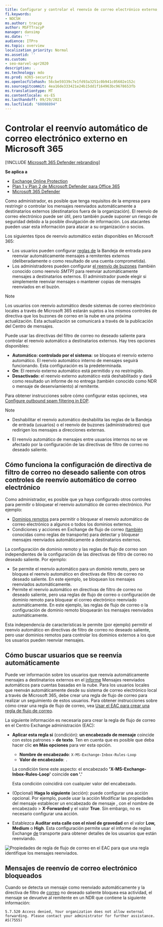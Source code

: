 ```yaml
---
title: Configurar y controlar el reenvío de correo electrónico externo, reenvío automático, acceso denegado 5.7.520, deshabilitar el reenvío externo, El administrador ha deshabilitado el reenvío externo, la directiva de correo no deseado saliente
f1.keywords:
- NOCSH
ms.author: tracyp
author: MSFTTracyP
manager: dansimp
ms.date: ''
audience: ITPro
ms.topic: overview
localization_priority: Normal
ms.assetid: ''
ms.custom:
- seo-marvel-apr2020
description: .
ms.technology: mdo
ms.prod: m365-security
ms.openlocfilehash: 56cbe59339c7e1fd93a3251c0b941c05602e152c
ms.sourcegitcommit: 4ea16de333421e24b15dd1f164963bc9678653fb
ms.translationtype: MT
ms.contentlocale: es-ES
ms.lasthandoff: 09/29/2021
ms.locfileid: "60008894"
---
```

# <a name="control-automatic-external-email-forwarding-in-microsoft-365"></a>Controlar el reenvío automático de correo electrónico externo en Microsoft 365

[!INCLUDE [Microsoft 365 Defender rebranding](../includes/microsoft-defender-for-office.md)]

**Se aplica a**
- [Exchange Online Protection](exchange-online-protection-overview.md)
- [Plan 1 y Plan 2 de Microsoft Defender para Office 365](defender-for-office-365.md)
- [Microsoft 365 Defender](../defender/microsoft-365-defender.md)

Como administrador, es posible que tenga requisitos de la empresa para restringir o controlar los mensajes reenviados automáticamente a destinatarios externos (destinatarios fuera de la organización). El reenvío de correo electrónico puede ser útil, pero también puede suponer un riesgo de seguridad debido a la posible divulgación de información. Los atacantes pueden usar esta información para atacar a su organización o socios.

Los siguientes tipos de reenvío automático están disponibles en Microsoft 365:

- Los usuarios pueden configurar [reglas de](https://support.microsoft.com/office/c24f5dea-9465-4df4-ad17-a50704d66c59) la Bandeja de entrada para reenviar automáticamente mensajes a remitentes externos (deliberadamente o como resultado de una cuenta comprometida).
- Los administradores pueden configurar [el reenvío de buzones](/exchange/recipients-in-exchange-online/manage-user-mailboxes/configure-email-forwarding) (también conocido como reenvío _SMTP)_ para reenviar automáticamente mensajes a destinatarios externos. El administrador puede elegir si simplemente reenviar mensajes o mantener copias de mensajes reenviados en el buzón.

> [!NOTE]
> Los usuarios con reenvío automático desde sistemas de correo electrónico locales a través de Microsoft 365 estarán sujetos a los mismos controles de directiva que los buzones de correo en la nube en una próxima actualización. Esta actualización se comunicará a través de la publicación del Centro de mensajes.

Puede usar las directivas del filtro de correo no deseado saliente para controlar el reenvío automático a destinatarios externos. Hay tres opciones disponibles:

- **Automático: controlado por el sistema:** se bloquea el reenvío externo automático. El reenvío automático interno de mensajes seguirá funcionando. Esta configuración es la predeterminada.
- **On**: El reenvío externo automático está permitido y no restringido.
- **Desactivado:** el reenvío externo automático está deshabilitado y dará como resultado un informe de no entrega (también conocido como NDR o mensaje de desenviamiento) al remitente.

Para obtener instrucciones sobre cómo configurar estas opciones, vea [Configure outbound spam filtering in EOP](configure-the-outbound-spam-policy.md).

> [!NOTE]
>
> - Deshabilitar el reenvío automático deshabilita las reglas de la Bandeja de entrada (usuarios) o el reenvío de buzones (administradores) que redirigen los mensajes a direcciones externas.
>
> - El reenvío automático de mensajes entre usuarios internos no se ve afectado por la configuración de las directivas de filtro de correo no deseado saliente.


## <a name="how-the-outbound-spam-filter-policy-settings-work-with-other-automatic-email-forwarding-controls"></a>Cómo funciona la configuración de directiva de filtro de correo no deseado saliente con otros controles de reenvío automático de correo electrónico

Como administrador, es posible que ya haya configurado otros controles para permitir o bloquear el reenvío automático de correo electrónico. Por ejemplo:

- [Dominios remotos](/exchange/mail-flow-best-practices/remote-domains/remote-domains) para permitir o bloquear el reenvío automático de correo electrónico a algunos o todos los dominios externos.
- Condiciones y acciones en Exchange de flujo de correo [(también](/exchange/security-and-compliance/mail-flow-rules/mail-flow-rules) conocidas como reglas de transporte) para detectar y bloquear mensajes reenviados automáticamente a destinatarios externos.

La configuración de dominio remoto y las reglas de flujo de correo son independientes de la configuración de las directivas de filtro de correo no deseado saliente. Por ejemplo:

- Se permite el reenvío automático para un dominio remoto, pero se bloquea el reenvío automático en directivas de filtro de correo no deseado saliente. En este ejemplo, se bloquean los mensajes reenviados automáticamente.
- Permite el reenvío automático en directivas de filtro de correo no deseado saliente, pero usa reglas de flujo de correo o configuración de dominio remoto para bloquear el correo electrónico reenviado automáticamente. En este ejemplo, las reglas de flujo de correo o la configuración de dominio remoto bloquearán los mensajes reenviados automáticamente.

Esta independencia de características le permite (por ejemplo) permitir el reenvío automático en directivas de filtro de correo no deseado saliente, pero usar dominios remotos para controlar los dominios externos a los que los usuarios pueden reenviar mensajes.

## <a name="how-to-find-users-that-are-automatically-forwarding"></a>Cómo buscar usuarios que se reenvía automáticamente

Puede ver información sobre los usuarios que reenvía automáticamente mensajes a destinatarios externos en el [informe](/exchange/monitoring/mail-flow-reports/mfr-auto-forwarded-messages-report) Mensajes reenviados automáticos para cuentas basadas en la nube. Para los usuarios locales que reenván automáticamente desde su sistema de correo electrónico local a través de Microsoft 365, debe crear una regla de flujo de correo para realizar un seguimiento de estos usuarios. Para obtener instrucciones sobre cómo crear una regla de flujo de correo, vea [Usar el EAC para crear una regla de flujo de correo](/exchange/security-and-compliance/mail-flow-rules/manage-mail-flow-rules#use-the-eac-to-create-a-mail-flow-rule).

La siguiente información es necesaria para crear la regla de flujo de correo en el Centro Exchange administración (EAC):

- **Aplicar esta regla si** (condición): **un encabezado de mensaje** coincide con estos patrones \> **de texto**. Ten en cuenta que es posible que deba hacer clic **en Más opciones** para ver esta opción.
  - **Nombre de encabezado**: `X-MS-Exchange-Inbox-Rules-Loop`
  - **Valor de encabezado**: `.`

  La condición tiene este aspecto: el encabezado **'X-MS-Exchange-Inbox-Rules-Loop'** coincide **con '.'**

  Esta condición coincidirá con cualquier valor del encabezado.

- (Opcional) **Haga lo siguiente** (acción): puede configurar una acción opcional. Por ejemplo, puede usar  la acción Modificar las propiedades del mensaje establecer un encabezado de mensaje , con el nombre de encabezado \>  **X-Forwarded** y el valor **True**. Sin embargo, no es necesario configurar una acción.
- Establezca **Auditar esta calle con el nivel de gravedad** en el valor **Low,** **Medium** o **High**. Esta configuración permite usar el informe de reglas Exchange [de](view-email-security-reports.md#exchange-transport-rule-report) transporte para obtener detalles de los usuarios que están reenviando.

![Propiedades de regla de flujo de correo en el EAC para que una regla identifique los mensajes reenviados.](../../media/mail-flow-rule-for-forwarded-messages.png)

## <a name="blocked-email-forwarding-messages"></a>Mensajes de reenvío de correo electrónico bloqueados

Cuando se detecta un mensaje como reenviado  automáticamente y la directiva de filtro de [correo](configure-the-outbound-spam-policy.md) no deseado saliente bloquea esa actividad, el mensaje se devuelve al remitente en un NDR que contiene la siguiente información:

`5.7.520 Access denied, Your organization does not allow external forwarding. Please contact your administrator for further assistance. AS(7555)`
